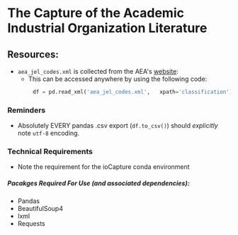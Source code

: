 # The Capture of the Academic Industrial Organization Literature


## Resources:
- `aea_jel_codes.xml` is collected from the AEA's [website](https://www.aeaweb.org/econlit/jelCodes.php): 
    -  This can be accessed anywhere by using the following code:
```python
        df = pd.read_xml('aea_jel_codes.xml',   xpath='classification')
```

### Reminders
- Absolutely EVERY pandas .csv export (`df.to_csv()`) should *explicitly* note `utf-8` encoding.


### Technical Requirements
- Note the requirement for the ioCapture conda environment


##### Pacakges Required For Use (and associated dependencies):
- Pandas
- BeautifulSoup4
- lxml
- Requests
